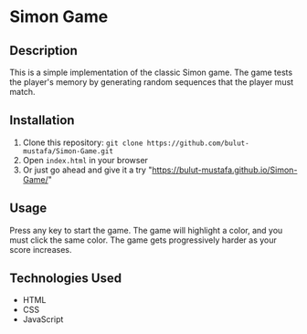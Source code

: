 # Simon Game

## Description
This is a simple implementation of the classic Simon game. The game tests the player's memory by generating random sequences that the player must match.

## Installation
1. Clone this repository: `git clone https://github.com/bulut-mustafa/Simon-Game.git`
2. Open `index.html` in your browser
3. Or just go ahead and give it a try "https://bulut-mustafa.github.io/Simon-Game/"

## Usage
Press any key to start the game. The game will highlight a color, and you must click the same color. The game gets progressively harder as your score increases.

## Technologies Used
- HTML
- CSS
- JavaScript

